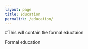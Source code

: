 ```yaml
---
layout: page
title: Education
permalink: /education/
---
```


#This will contain the formal eductaion

Formal education
